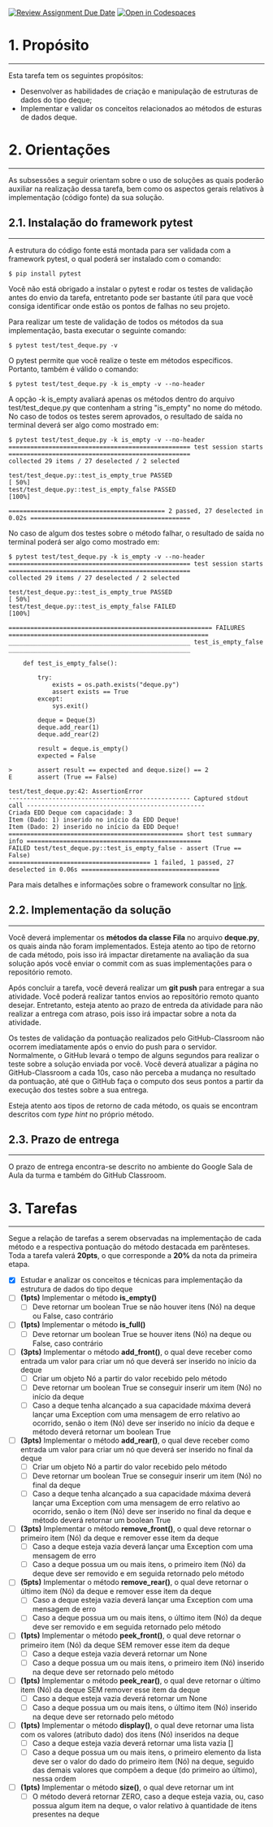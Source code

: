 [![Review Assignment Due Date](https://classroom.github.com/assets/deadline-readme-button-24ddc0f5d75046c5622901739e7c5dd533143b0c8e959d652212380cedb1ea36.svg)](https://classroom.github.com/a/DwxAjCUx)
[![Open in Codespaces](https://classroom.github.com/assets/launch-codespace-7f7980b617ed060a017424585567c406b6ee15c891e84e1186181d67ecf80aa0.svg)](https://classroom.github.com/open-in-codespaces?assignment_repo_id=11193585)
# 1. Propósito
---
Esta tarefa tem os seguintes propósitos:
- Desenvolver as habilidades de criação e manipulação de estruturas de dados do tipo deque;
- Implementar e validar os conceitos relacionados ao métodos de esturas de dados deque.

# 2. Orientações
---

As subsessões a seguir orientam sobre o uso de soluções as quais poderão auxiliar na realização dessa tarefa, bem como os aspectos gerais relativos à implementação (código fonte) da sua solução.

## 2.1. Instalação do framework pytest
---
A estrutura do código fonte está montada para ser validada com a framework pytest, o qual poderá ser instalado com o comando:

```console
$ pip install pytest
```

Você não está obrigado a instalar o pytest e rodar os testes de validação antes do envio da tarefa, entretanto pode ser bastante útil para que você consiga identificar onde estão os pontos de falhas no seu projeto.

Para realizar um teste de validação de todos os métodos da sua implementação, basta executar o seguinte comando:

```console
$ pytest test/test_deque.py -v
```

O pytest permite que você realize o teste em métodos específicos. Portanto, também é válido o comando:

```console
$ pytest test/test_deque.py -k is_empty -v --no-header
```
A opção -k is_empty avaliará apenas os métodos dentro do arquivo test/test_deque.py que contenham a string "is_empty" no nome do método. No caso de todos os testes serem aprovados, o resultado de saída no terminal deverá ser algo como mostrado em: 

```console
$ pytest test/test_deque.py -k is_empty -v --no-header
================================================== test session starts ==================================================
collected 29 items / 27 deselected / 2 selected                                                                         

test/test_deque.py::test_is_empty_true PASSED                                                                     [ 50%]
test/test_deque.py::test_is_empty_false PASSED                                                                    [100%]

=========================================== 2 passed, 27 deselected in 0.02s ============================================
```

No caso de algum dos testes sobre o método falhar, o resultado de saída no terminal poderá ser algo como mostrado em: 

```console
$ pytest test/test_deque.py -k is_empty -v --no-header
================================================== test session starts ==================================================
collected 29 items / 27 deselected / 2 selected                                                                                

test/test_deque.py::test_is_empty_true PASSED                                                                      [ 50%]
test/test_deque.py::test_is_empty_false FAILED                                                                     [100%]

======================================================== FAILURES =======================================================
__________________________________________________ test_is_empty_false __________________________________________________

    def test_is_empty_false():
    
        try:
            exists = os.path.exists("deque.py")
            assert exists == True
        except:
            sys.exit()
    
        deque = Deque(3)
        deque.add_rear(1)
        deque.add_rear(2)
    
        result = deque.is_empty()
        expected = False
    
>       assert result == expected and deque.size() == 2
E       assert (True == False)

test/test_deque.py:42: AssertionError
-------------------------------------------------- Captured stdout call -------------------------------------------------
Criada EDD Deque com capacidade: 3
Item (Dado: 1) inserido no início da EDD Deque!
Item (Dado: 2) inserido no início da EDD Deque!
================================================ short test summary info ================================================
FAILED test/test_deque.py::test_is_empty_false - assert (True == False)
======================================= 1 failed, 1 passed, 27 deselected in 0.06s ======================================
```

Para mais detalhes e informações sobre o framework consultar no [link](https://docs.pytest.org/en/7.3.x/contents.html).

## 2.2. Implementação da solução
---

Você deverá implementar os **métodos da classe Fila** no arquivo **deque.py**, os quais ainda não foram implementados. Esteja atento ao tipo de retorno de cada método, pois isso irá impactar diretamente na avaliação da sua solução após você enviar o commit com as suas implementações para o repositório remoto.

Após concluir a tarefa, você deverá realizar um **git push** para entregar a sua atividade. Você poderá realizar tantos envios ao repositório remoto quanto desejar. Entretanto, esteja atento ao prazo de entreda da atividade para não realizar a entrega com atraso, pois isso irá impactar sobre a nota da atividade. 

Os testes de validação da pontuação realizados pelo GitHub-Classroom não ocorrem imediatamente após o envio do push para o servidor. Normalmente, o GitHub levará o tempo de alguns segundos para realizar o teste sobre a solução enviada por você. Você deverá atualizar a página no GitHub-Classroom a cada 10s, caso não perceba a mudança no resultado da pontuação, até que o GitHub faça o computo dos seus pontos a partir da execução dos testes sobre a sua entrega.

Esteja atento aos tipos de retorno de cada método, os quais se encontram descritos com _type hint_ no próprio método.

## 2.3. Prazo de entrega
---

O prazo de entrega encontra-se descrito no ambiente do Google Sala de Aula da turma e também do GitHub Classroom.


# 3. Tarefas
---

Segue a relação de tarefas a serem observadas na implementação de cada método e a respectiva pontuação do método destacada em parênteses. Toda a tarefa valerá **20pts**, o que corresponde a **20%** da nota da primeira etapa.

- [x] Estudar e analizar os conceitos e técnicas para implementação da estrutura de dados do tipo deque
- [ ] **(1pts)** Implementar o método **is_empty()**
  - [ ] Deve retornar um boolean True se não houver itens (Nó) na deque ou False, caso contrário
- [ ] **(1pts)** Implementar o método **is_full()**
  - [ ] Deve retornar um boolean True se houver itens (Nó) na deque ou False, caso contrário
- [ ] **(3pts)** Implementar o método **add_front()**, o qual deve receber como entrada um valor para criar um nó que deverá ser inserido no início da deque
  - [ ] Criar um objeto Nó a partir do valor recebido pelo método
  - [ ] Deve retornar um boolean True se conseguir inserir um item (Nó) no início da deque
  - [ ] Caso a deque tenha alcançado a sua capacidade máxima deverá lançar uma Exception com uma mensagem de erro relativo ao ocorrido, senão o item (Nó) deve ser inserido no início da deque e método deverá retornar um boolean True
- [ ] **(3pts)** Implementar o método **add_rear()**, o qual deve receber como entrada um valor para criar um nó que deverá ser inserido no final da deque
  - [ ] Criar um objeto Nó a partir do valor recebido pelo método
  - [ ] Deve retornar um boolean True se conseguir inserir um item (Nó) no final da deque
  - [ ] Caso a deque tenha alcançado a sua capacidade máxima deverá lançar uma Exception com uma mensagem de erro relativo ao ocorrido, senão o item (Nó) deve ser inserido no final da deque e método deverá retornar um boolean True
- [ ] **(3pts)** Implementar o método **remove_front()**, o qual deve retornar o primeiro item (Nó) da deque e remover esse item da deque
  - [ ] Caso a deque esteja vazia deverá lançar uma Exception com uma mensagem de erro
  - [ ] Caso a deque possua um ou mais itens, o primeiro item (Nó) da deque deve ser removido e em seguida retornado pelo método
- [ ] **(5pts)** Implementar o método **remove_rear()**, o qual deve retornar o último item (Nó) da deque e remover esse item da deque
  - [ ] Caso a deque esteja vazia deverá lançar uma Exception com uma mensagem de erro
  - [ ] Caso a deque possua um ou mais itens, o último item (Nó) da deque deve ser removido e em seguida retornado pelo método
- [ ] **(1pts)** Implementar o método **peek_front()**, o qual deve retornar o primeiro item (Nó) da deque SEM remover esse item da deque
  - [ ] Caso a deque esteja vazia deverá retornar um None
  - [ ] Caso a deque possua um ou mais itens, o primeiro item (Nó) inserido na deque deve ser retornado pelo método
- [ ] **(1pts)** Implementar o método **peek_rear()**, o qual deve retornar o último item (Nó) da deque SEM remover esse item da deque
  - [ ] Caso a deque esteja vazia deverá retornar um None
  - [ ] Caso a deque possua um ou mais itens, o último item (Nó) inserido na deque deve ser retornado pelo método
- [ ] **(1pts)** Implementar o método **display()**, o qual deve retornar uma lista com os valores (atributo dado) dos itens (Nó) inseridos na deque
  - [ ] Caso a deque esteja vazia deverá retornar uma lista vazia []
  - [ ] Caso a deque possua um ou mais itens, o primeiro elemento da lista deve ser o valor do dado do primeiro item (Nó) na deque, seguido das demais valores que compõem a deque (do primeiro ao último), nessa ordem
- [ ] **(1pts)** Implementar o método **size()**, o qual deve retornar um int
  - [ ] O método deverá retornar ZERO, caso a deque esteja vazia, ou, caso possua algum item na deque, o valor relativo à quantidade de itens presentes na deque